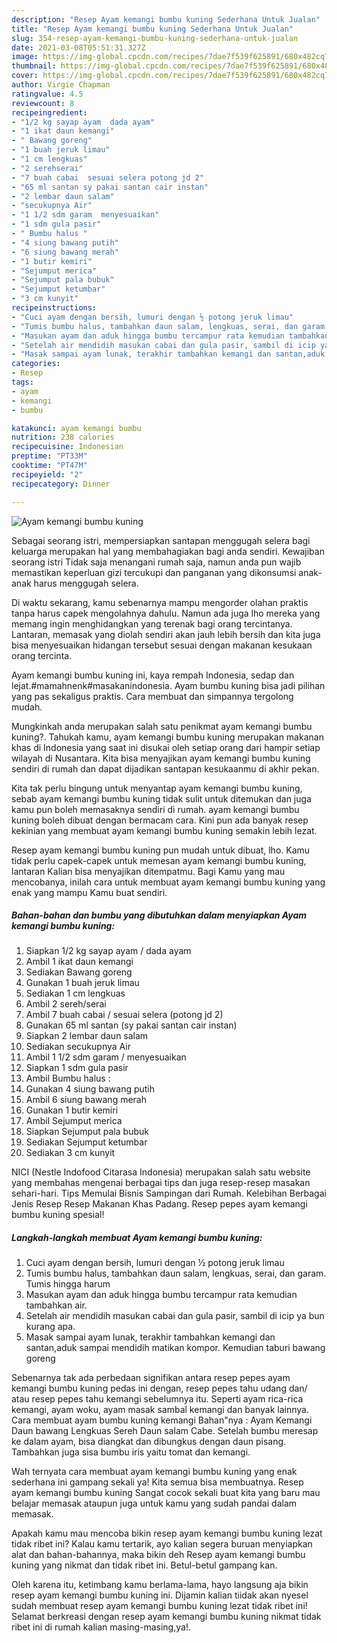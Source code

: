 ```yaml
---
description: "Resep Ayam kemangi bumbu kuning Sederhana Untuk Jualan"
title: "Resep Ayam kemangi bumbu kuning Sederhana Untuk Jualan"
slug: 354-resep-ayam-kemangi-bumbu-kuning-sederhana-untuk-jualan
date: 2021-03-08T05:51:31.327Z
image: https://img-global.cpcdn.com/recipes/7dae7f539f625891/680x482cq70/ayam-kemangi-bumbu-kuning-foto-resep-utama.jpg
thumbnail: https://img-global.cpcdn.com/recipes/7dae7f539f625891/680x482cq70/ayam-kemangi-bumbu-kuning-foto-resep-utama.jpg
cover: https://img-global.cpcdn.com/recipes/7dae7f539f625891/680x482cq70/ayam-kemangi-bumbu-kuning-foto-resep-utama.jpg
author: Virgie Chapman
ratingvalue: 4.5
reviewcount: 8
recipeingredient:
- "1/2 kg sayap ayam  dada ayam"
- "1 ikat daun kemangi"
- " Bawang goreng"
- "1 buah jeruk limau"
- "1 cm lengkuas"
- "2 serehserai"
- "7 buah cabai  sesuai selera potong jd 2"
- "65 ml santan sy pakai santan cair instan"
- "2 lembar daun salam"
- "secukupnya Air"
- "1 1/2 sdm garam  menyesuaikan"
- "1 sdm gula pasir"
- " Bumbu halus "
- "4 siung bawang putih"
- "6 siung bawang merah"
- "1 butir kemiri"
- "Sejumput merica"
- "Sejumput pala bubuk"
- "Sejumput ketumbar"
- "3 cm kunyit"
recipeinstructions:
- "Cuci ayam dengan bersih, lumuri dengan ½ potong jeruk limau"
- "Tumis bumbu halus, tambahkan daun salam, lengkuas, serai, dan garam. Tumis hingga harum"
- "Masukan ayam dan aduk hingga bumbu tercampur rata kemudian tambahkan air."
- "Setelah air mendidih masukan cabai dan gula pasir, sambil di icip ya bun kurang apa."
- "Masak sampai ayam lunak, terakhir tambahkan kemangi dan santan,aduk sampai mendidih matikan kompor. Kemudian taburi bawang goreng"
categories:
- Resep
tags:
- ayam
- kemangi
- bumbu

katakunci: ayam kemangi bumbu 
nutrition: 238 calories
recipecuisine: Indonesian
preptime: "PT33M"
cooktime: "PT47M"
recipeyield: "2"
recipecategory: Dinner

---
```



![Ayam kemangi bumbu kuning](https://img-global.cpcdn.com/recipes/7dae7f539f625891/680x482cq70/ayam-kemangi-bumbu-kuning-foto-resep-utama.jpg)

Sebagai seorang istri, mempersiapkan santapan menggugah selera bagi keluarga merupakan hal yang membahagiakan bagi anda sendiri. Kewajiban seorang istri Tidak saja menangani rumah saja, namun anda pun wajib memastikan keperluan gizi tercukupi dan panganan yang dikonsumsi anak-anak harus menggugah selera.

Di waktu  sekarang, kamu sebenarnya mampu mengorder olahan praktis tanpa harus capek mengolahnya dahulu. Namun ada juga lho mereka yang memang ingin menghidangkan yang terenak bagi orang tercintanya. Lantaran, memasak yang diolah sendiri akan jauh lebih bersih dan kita juga bisa menyesuaikan hidangan tersebut sesuai dengan makanan kesukaan orang tercinta. 

Ayam kemangi bumbu kuning ini, kaya rempah Indonesia, sedap dan lejat.#mamahnenk#masakanindonesia. Ayam bumbu kuning bisa jadi pilihan yang pas sekaligus praktis. Cara membuat dan simpannya tergolong mudah.

Mungkinkah anda merupakan salah satu penikmat ayam kemangi bumbu kuning?. Tahukah kamu, ayam kemangi bumbu kuning merupakan makanan khas di Indonesia yang saat ini disukai oleh setiap orang dari hampir setiap wilayah di Nusantara. Kita bisa menyajikan ayam kemangi bumbu kuning sendiri di rumah dan dapat dijadikan santapan kesukaanmu di akhir pekan.

Kita tak perlu bingung untuk menyantap ayam kemangi bumbu kuning, sebab ayam kemangi bumbu kuning tidak sulit untuk ditemukan dan juga kamu pun boleh memasaknya sendiri di rumah. ayam kemangi bumbu kuning boleh dibuat dengan bermacam cara. Kini pun ada banyak resep kekinian yang membuat ayam kemangi bumbu kuning semakin lebih lezat.

Resep ayam kemangi bumbu kuning pun mudah untuk dibuat, lho. Kamu tidak perlu capek-capek untuk memesan ayam kemangi bumbu kuning, lantaran Kalian bisa menyajikan ditempatmu. Bagi Kamu yang mau mencobanya, inilah cara untuk membuat ayam kemangi bumbu kuning yang enak yang mampu Kamu buat sendiri.

<!--inarticleads1-->

##### Bahan-bahan dan bumbu yang dibutuhkan dalam menyiapkan Ayam kemangi bumbu kuning:

1. Siapkan 1/2 kg sayap ayam / dada ayam
1. Ambil 1 ikat daun kemangi
1. Sediakan  Bawang goreng
1. Gunakan 1 buah jeruk limau
1. Sediakan 1 cm lengkuas
1. Ambil 2 sereh/serai
1. Ambil 7 buah cabai / sesuai selera (potong jd 2)
1. Gunakan 65 ml santan (sy pakai santan cair instan)
1. Siapkan 2 lembar daun salam
1. Sediakan secukupnya Air
1. Ambil 1 1/2 sdm garam / menyesuaikan
1. Siapkan 1 sdm gula pasir
1. Ambil  Bumbu halus :
1. Gunakan 4 siung bawang putih
1. Ambil 6 siung bawang merah
1. Gunakan 1 butir kemiri
1. Ambil Sejumput merica
1. Siapkan Sejumput pala bubuk
1. Sediakan Sejumput ketumbar
1. Sediakan 3 cm kunyit


NICI (Nestle Indofood Citarasa Indonesia) merupakan salah satu website yang membahas mengenai berbagai tips dan juga resep-resep masakan sehari-hari. Tips Memulai Bisnis Sampingan dari Rumah. Kelebihan Berbagai Jenis Resep Resep Makanan Khas Padang. Resep pepes ayam kemangi bumbu kuning spesial! 

<!--inarticleads2-->

##### Langkah-langkah membuat Ayam kemangi bumbu kuning:

1. Cuci ayam dengan bersih, lumuri dengan ½ potong jeruk limau
1. Tumis bumbu halus, tambahkan daun salam, lengkuas, serai, dan garam. Tumis hingga harum
1. Masukan ayam dan aduk hingga bumbu tercampur rata kemudian tambahkan air.
1. Setelah air mendidih masukan cabai dan gula pasir, sambil di icip ya bun kurang apa.
1. Masak sampai ayam lunak, terakhir tambahkan kemangi dan santan,aduk sampai mendidih matikan kompor. Kemudian taburi bawang goreng


Sebenarnya tak ada perbedaan signifikan antara resep pepes ayam kemangi bumbu kuning pedas ini dengan, resep pepes tahu udang dan/ atau resep pepes tahu kemangi sebelumnya itu. Seperti ayam rica-rica kemangi, ayam woku, ayam masak sambal kemangi dan banyak lainnya. Cara membuat ayam bumbu kuning kemangi Bahan&#34;nya : Ayam Kemangi Daun bawang Lengkuas Sereh Daun salam Cabe. Setelah bumbu meresap ke dalam ayam, bisa diangkat dan dibungkus dengan daun pisang. Tambahkan juga sisa bumbu iris yaitu tomat dan kemangi. 

Wah ternyata cara membuat ayam kemangi bumbu kuning yang enak sederhana ini gampang sekali ya! Kita semua bisa membuatnya. Resep ayam kemangi bumbu kuning Sangat cocok sekali buat kita yang baru mau belajar memasak ataupun juga untuk kamu yang sudah pandai dalam memasak.

Apakah kamu mau mencoba bikin resep ayam kemangi bumbu kuning lezat tidak ribet ini? Kalau kamu tertarik, ayo kalian segera buruan menyiapkan alat dan bahan-bahannya, maka bikin deh Resep ayam kemangi bumbu kuning yang nikmat dan tidak ribet ini. Betul-betul gampang kan. 

Oleh karena itu, ketimbang kamu berlama-lama, hayo langsung aja bikin resep ayam kemangi bumbu kuning ini. Dijamin kalian tiidak akan nyesel sudah membuat resep ayam kemangi bumbu kuning lezat tidak ribet ini! Selamat berkreasi dengan resep ayam kemangi bumbu kuning nikmat tidak ribet ini di rumah kalian masing-masing,ya!.

